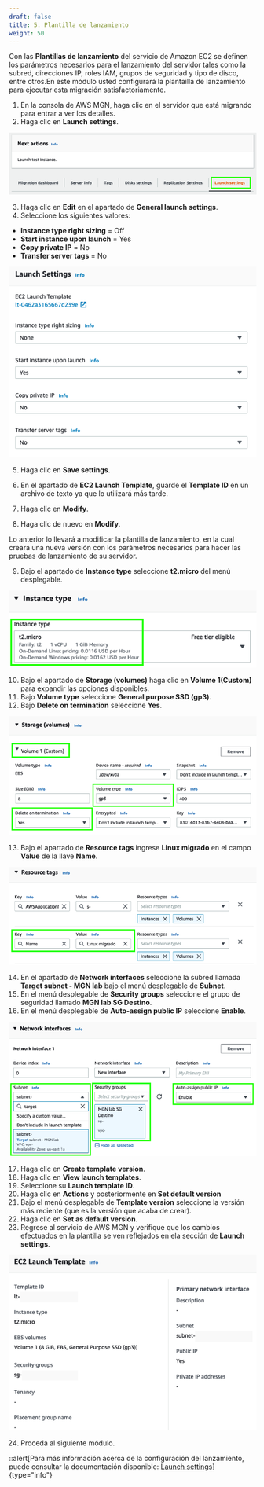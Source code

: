 ```yaml
---
draft: false
title: 5. Plantilla de lanzamiento
weight: 50
---
```

Con las **Plantillas de lanzamiento** del servicio de Amazon EC2 se definen los parámetros necesarios para el lanzamiento del servidor tales como la subred, direcciones IP, roles IAM, grupos de seguridad y tipo de disco, entre otros.En este módulo usted configurará la plantailla de lanzamiento para ejecutar esta migración satisfactoriamente.

1. En la consola de AWS MGN, haga clic en el servidor que está migrando para entrar a ver los detalles.
2. Haga clic en **Launch settings**.

![Launch settings](/static/images/mgn/launchsettings.png)

3. Haga clic en **Edit** en el apartado de **General launch settings**.
4. Seleccione los siguientes valores:

* **Instance type right sizing** = Off
* **Start instance upon launch** = Yes
* **Copy private IP** = No
* **Transfer server tags** = No

![General launch settings](/static/images/mgn/generallaunchsettings.png)

5. Haga clic en **Save settings**.

6. En el apartado de **EC2 Launch Template**, guarde el **Template ID** en un archivo de texto ya que lo utilizará más tarde.
7. Haga clic en **Modify**.
8. Haga clic de nuevo en **Modify**.

Lo anterior lo llevará a modificar la plantilla de lanzamiento, en la cual creará una nueva versión con los parámetros necesarios para hacer las pruebas de lanzamiento de su servidor.

9. Bajo el apartado de **Instance type** seleccione **t2.micro** del menú desplegable.

![Instance type](/static/images/mgn/instancetype.png)

10. Bajo el apartado de **Storage (volumes)** haga clic en **Volume 1(Custom)** para expandir las opciones disponibles.
11. Bajo **Volume type** seleccione **General purpose SSD (gp3)**.
12. Bajo **Delete on termination** seleccione **Yes**.

![Storage Settings](/static/images/mgn/storagesettings.png)

13. Bajo el apartado de **Resource tags** ingrese **Linux migrado** en el campo **Value** de la llave **Name**.

![Etiquetas](/static/images/mgn/nametag.png)

14. En el apartado de **Network interfaces** seleccione la subred llamada **Target subnet - MGN lab** bajo el menú desplegable de **Subnet**.
15. En el menú desplegable de **Security groups** seleccione el grupo de seguridad llamado **MGN lab SG Destino**.
16. En el menú desplegable de **Auto-assign public IP** seleccione **Enable**.

![Red](/static/images/mgn/networkinterfaces.png)

17. Haga clic en **Create template version**.
18. Haga clic en **View launch templates**.
19. Seleccione su **Launch template ID**.
20. Haga clic en **Actions** y posteriormente en **Set default version**
21. Bajo el menú desplegable de **Template version** seleccione la versión más reciente (que es la versión que acaba de crear).
22. Haga clic en **Set as default version**.
23. Regrese al servicio de AWS MGN y verifique que los cambios efectuados en la plantilla se ven reflejados en ela sección de **Launch settings**.

![EC2 Launch Template](/static/images/mgn/ec2launchtemplatemodified.png)

24. Proceda al siguiente módulo.

::alert[Para más información acerca de la configuración del lanzamiento, puede consultar la documentación disponible: [Launch settings](https://docs.aws.amazon.com/mgn/latest/ug/launch-settings.html)]{type="info"}